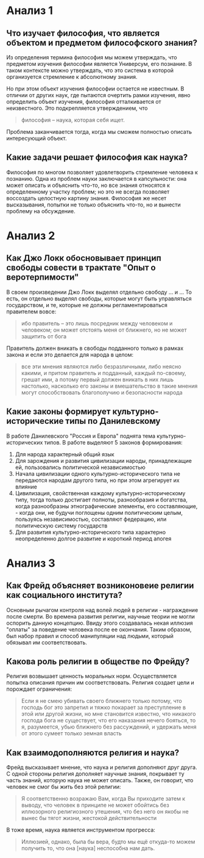 # Анализ 1
## Что изучает философия, что является объектом и предметом философского знания?
Из определения термина философия мы можем утверждать, что предметом изучения философии является Универсум, его познание. В таком контексте можно утверждать, что это система в которой организуется стремление к абсолютному знания.

Но при этом объект изучения философии остается не известным. В отличии от других наук, где пытаются очертить рамки изучения, явно определить объект изучения, философия отталкивается от неизвестного. Это подкрепляется утверждением, что
>философия – наука, которая себя ищет.

Проблема заканчивается тогда, когда мы сможем полностью описать интересующий объект.

## Какие задачи решает философия как наука?

Философия по многом позволяет удовлетворить стремление человека к познанию. Одна из проблем науки заключается в капсульности: она может описать и объяснить что-то, но все знания относятся к определенному участку проблем; но это не всегда позволяет воссоздать целостную картину знания. Философия же несет высказывания, попытки не только объяснить что-то, но и вынести проблему на обсуждение.

# Анализ 2
## Как Джо Локк обосновывает принцип свободы совести в трактате "Опыт о веротерпимости"

В своем произведении Джо Локк выделял отдельно свободу ... и ...
То есть, он отдельно выделял свободы, которые могут быть управляться государством, и те, которые не должны регламентироваться правителем вовсе:
> ибо правитель – это лишь посредник между человеком и человеком; он может отстоять меня от ближнего, но не может защитить от бога

Правитель должен вникать в свободы подданного только в рамках закона и если это делается для народа в целом:
> все эти мнения являются либо безразличными, либо неясно какими, и притом правитель и подданный, каждый по-своему, грешат ими, а потому первый должен вникать в них лишь настолько, насколько его законы и вмешательство в такие мнения могут способствовать благополучию и безопасности народа

## Какие законы формирует культурно-исторические типы по Данилевскому

В работе Данилевского "Россия и Европа" поднята тема  культурно-исторических типов. В работе выделяют 5 законов формирования:
1. Для народа характерный общий язык
2. Для зарождения и развития цивилизации народы, принадлежащие ей, пользовались политической независимостью
3. Начала цивилизации одного культурно-исторического типа не передаются народам другого типа, но при этом агрегирует их влияние
4. Цивилизация, свойственная каждому культурно-историческому типу, тогда только достигает полноты, разнообразия и богатства, когда разнообразны этнографические элементы, его составляющие, - когда они, не будучи поглощены одним политическим целым, пользуясь независимостью, составляют федерацию, или политическую систему государств
5. Для развития культурно-исторического типа характерно неопределенно долгое развитие и короткий период апогея

# Анализ 3
## Как Фрейд объясняет возниконовеие религии как социального института?

Основным рычагом контроля над волей людей в религии - награждение после смерти. Во времена развития религии, научные теории не могли оспорить данную концепцию. Ввиду этого создавалась некая иллюзия "оплаты" за поведение человека после ее окончания. Таким образом, был набор правил и способ манипуляции над людьми, который обязывал им соответствовать.

## Какова роль религии в обществе по Фрейду?

Религия возвышает ценность моральных норм. Осуществляется попытка описания причин им соответствовать. Религия создает цели и порождает ограничения:
>  Если я не смею убивать своего ближнего только потому, что господь бог это запретил и тяжко покарает за преступление в этой или другой жизни, но мне становится известно, что никакого господа бога не существует, что его наказания нечего бояться, то я, разумеется, убью ближнего без рассуждений, и удержать меня от этого сумеет только земная власть

## Как взаимодополняются религия и наука?

Фрейд высказывает мнение, что наука и религия дополняют друг друга. С одной стороны религия дополняет научные знания, покрывает ту часть знаний, которую наука не может описать. Также, он говорит, что человек не смог бы жить без этой религии:
> Я соответственно возражаю Вам, когда Вы приходите затем к выводу, что человек в принципе не может обойтись без иллюзорного религиозного утешения, что без него он якобы не вынес бы тягот жизни, жестокой действительности

В тоже время, наука является инструментом прогресса:
> Иллюзией, однако, была бы вера, будто мы ещё откуда-то можем получить то, что она [наука] неспособна нам дать.